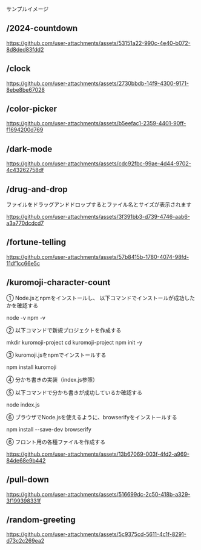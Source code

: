 サンプルイメージ

## /2024-countdown
https://github.com/user-attachments/assets/53151a22-990c-4e40-b072-8d8ded83fdd2

## /clock
https://github.com/user-attachments/assets/2730bbdb-14f9-4300-9171-8ebe8be67028

## /color-picker
https://github.com/user-attachments/assets/b5eefac1-2359-4401-90ff-f1694200d769

## /dark-mode
https://github.com/user-attachments/assets/cdc92fbc-99ae-4d44-9702-4c43262758df

## /drug-and-drop
ファイルをドラッグアンドドロップするとファイル名とサイズが表示されます

https://github.com/user-attachments/assets/3f391bb3-d739-4746-aab6-a3a770dcdcd7

## /fortune-telling
https://github.com/user-attachments/assets/57b8415b-1780-4074-98fd-11df1cc66e5c

## /kuromoji-character-count
① Node.jsとnpmをインストールし、
以下コマンドでインストールが成功したかを確認する

  node -v
  npm -v

② 以下コマンドで新規プロジェクトを作成する

  mkdir kuromoji-project
  cd kuromoji-project
  npm init -y

③ kuromoji.jsをnpmでインストールする

  npm install kuromoji

④ 分かち書きの実装（index.js参照）

⑤ 以下コマンドで分かち書きが成功しているか確認する

  node index.js

⑥ ブラウザでNode.jsを使えるように、browserifyをインストールする

  npm install --save-dev browserify

⑥ フロント用の各種ファイルを作成する

https://github.com/user-attachments/assets/13b67069-003f-4fd2-a969-84de68e9b442

## /pull-down
https://github.com/user-attachments/assets/516699dc-2c50-418b-a329-3f199398331f

## /random-greeting
https://github.com/user-attachments/assets/5c9375cd-5611-4c1f-8291-d73c2c269ea2
